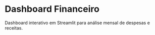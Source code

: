 # Dashboard Financeiro

Dashboard interativo em Streamlit para análise mensal de despesas e receitas.
